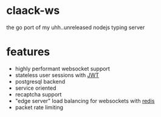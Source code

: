 # claack-ws
the go port of my uhh..unreleased nodejs typing server

# features

- highly performant websocket support
- stateless user sessions with [JWT](https://github.com/dgrijalva/jwt-go)
- postgresql backend
- service oriented
- recaptcha support
- "edge server" load balancing for websockets with [redis](https://redis.io/)
- packet rate limiting